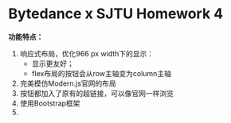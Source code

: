 # **Bytedance x SJTU Homework 4**

**功能特点：**

1. 响应式布局，优化966 px width下的显示：
   * 显示更友好；
   * flex布局的按钮会从row主轴变为column主轴
2. 完美模仿Modern.js官网的布局
3. 按钮都加入了原有的超链接，可以像官网一样浏览
4. 使用Bootstrap框架
5.

